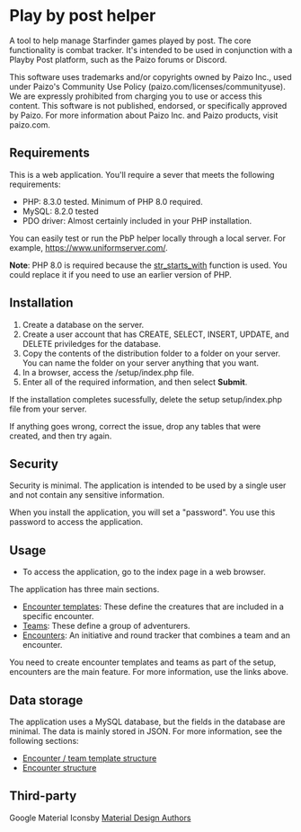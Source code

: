 # Play by post helper

A tool to help manage Starfinder games played by post. The core functionality is combat tracker. It's intended to be used in conjunction with a Playby Post platform, such as the Paizo forums or Discord.

This software uses trademarks and/or copyrights owned by Paizo Inc., used under Paizo's Community Use Policy (paizo.com/licenses/communityuse). We are expressly prohibited from charging you to use or access this content. This software is not published, endorsed, or specifically approved by Paizo. For more information about Paizo Inc. and Paizo products, visit paizo.com.

## Requirements

This is a web application. You'll require a sever that meets the following requirements:

* PHP: 8.3.0 tested. Minimum of PHP 8.0 required.
* MySQL: 8.2.0 tested
* PDO driver: Almost certainly included in your PHP installation.

You can easily test or run the PbP helper locally through a local server. For example, https://www.uniformserver.com/.

**Note**: PHP 8.0 is required because the [str_starts_with](https://www.php.net/manual/en/function.str-starts-with.php) function is used. You could replace it if you need to use an earlier version of PHP.

## Installation

1. Create a database on the server.
2. Create a user account that has CREATE, SELECT, INSERT, UPDATE, and DELETE priviledges for the database.
3. Copy the contents of the distribution folder to a folder on your server. You can name the folder on your server anything that you want.
4. In a browser, access the /setup/index.php file.
5. Enter all of the required information, and then select **Submit**.

If the installation completes sucessfully, delete the setup setup/index.php file from your server.

If anything goes wrong, correct the issue, drop any tables that were created, and then try again.

## Security

Security is minimal. The application is intended to be used by a single user and not contain any sensitive information.

When you install the application, you will set a "password". You use this password to access the application.

## Usage

* To access the application, go to the index page in a web browser.

The application has three main sections.

* [Encounter templates](./md_docs/encounter_template.md): These define the creatures that are included in a specific encounter.
* [Teams](./md_docs/teams.md): These define a group of adventurers.
* [Encounters](./md_docs/encounter.md): An initiative and round tracker that combines a team and an encounter.

You need to create encounter templates and teams as part of the setup, encounters are the main feature. For more information, use the links above.

## Data storage

The application uses a MySQL database, but the fields in the database are minimal. The data is mainly stored in JSON. For more information, see the following sections:

* [Encounter / team template structure](./md_docs/template_structure.md)
* [Encounter structure](./md_docs/encounter_structure.md)

## Third-party

Google Material Iconsby [Material Design Authors](https://github.com/material-icons/material-icons)